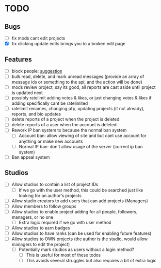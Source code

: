 # TODO

## Bugs

- [ ] fix mods cant edit projects
- [x] fix clicking update edits brings you to a broken edit page

## Features

- [ ] block people: [suggestion](https://discord.com/channels/1033551490331197462/1325445592305893470/1325533771281465405)
- [ ] bulk read, delete, and mark unread messages (provide an array of message ids or something to the api, and the action will be done)
- [ ] mods review project, say its good, all reports are cast aside until project is updated next
- [ ] possibly ratelimit adding votes & likes, or just changing votes & likes if adding specifically cant be ratelimited
- [ ] ratelimit renames, changing pfp, updating projects (if not already), reports, and bio updates
- [ ] delete reports of a project when the project is deleted
- [ ] delete reports of a user when the account is deleted
- [ ] Rework IP ban system to because the normal ban system
  - [ ] Account ban: allow viewing of site and but cant use account for anything or make new accounts
  - [ ] Normal IP ban: don't allow usage of the server (current ip ban system)
- [ ] Ban appeal system

## Studios

- [ ] Allow studios to contain a list of project IDs
  - [ ] If we go with the user method, this could be searched just like looking for an author's projects
- [ ] Allow studio creators to add users that can add projects (Managers)
- [ ] Allow members to follow groups
- [ ] Allow studios to enable project adding for all people, followers, managers, or no one
  - [ ] Extra logic required if we go with user method
- [ ] Allow studios to earn badges
- [ ] Allow studios to have ranks (can be used for enabling future features)
- [ ] Allow studios to OWN projects (the author is the studio, would allow managers to edit the project)
  - [ ] Potentially mark studios as users without a login method?
    - [ ] This is useful for most of these todos
    - [ ] This avoids several struggles but also requires a bit of extra logic
